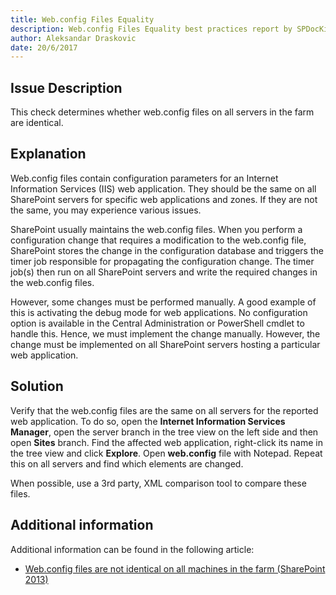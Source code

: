 ```yaml
---
title: Web.config Files Equality
description: Web.config Files Equality best practices report by SPDocKit determines whether web.config files on all servers in the farm are identical.
author: Aleksandar Draskovic
date: 20/6/2017
---
```

## Issue Description
This check determines whether web.config files on all servers in the farm are identical.
## Explanation
Web.config files contain configuration parameters for an Internet Information Services (IIS) web application. They should be the same on all SharePoint servers for specific web applications and zones. If they are not the same, you may experience various issues.

SharePoint usually maintains the web.config files. When you perform a configuration change that requires a modification to the web.config file, SharePoint stores the change in the configuration database and triggers the timer job responsible for propagating the configuration change. The timer job(s) then run on all SharePoint servers and write the required changes in the web.config files.

However, some changes must be performed manually. A good example of this is activating the debug mode for web applications. No configuration option is available in the Central Administration or PowerShell cmdlet to handle this. Hence, we must implement the change manually. However, the change must be implemented on all SharePoint servers hosting a particular web application.
## Solution
Verify that the web.config files are the same on all servers for the reported web application. To do so, open the **Internet Information Services Manager**, open the server branch in the tree view on the left side and then open **Sites** branch. Find the affected web application, right-click its name in the tree view and click **Explore**. Open **web.config** file with Notepad. Repeat this on all servers and find which elements are changed.

When possible, use a 3rd party, XML comparison tool to compare these files.
## Additional information 
Additional information can be found in the following article:
* [Web.config files are not identical on all machines in the farm (SharePoint 2013)](https://technet.microsoft.com/en-us/library/hh564131.aspx)